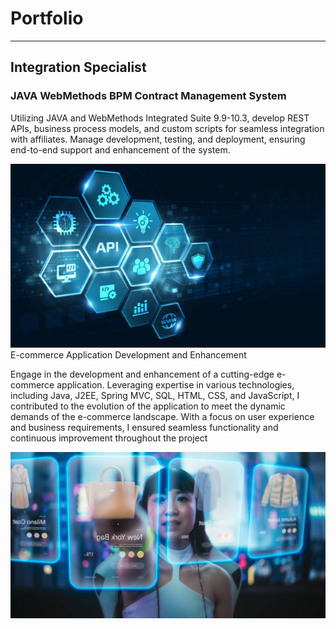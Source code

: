 # Portfolio
---
## Integration Specialist

### JAVA WebMethods BPM Contract Management System

Utilizing JAVA and WebMethods Integrated Suite 9.9-10.3, develop REST APIs, business process models, and custom scripts for seamless integration with affiliates. Manage development, testing, and deployment, ensuring end-to-end support and enhancement of the system.
<center><img src="assets/img/application_integration.jpg"/></center

### E-commerce Application Development and Enhancement

Engage in the development and enhancement of a cutting-edge e-commerce application. Leveraging expertise in various technologies, including Java, J2EE, Spring MVC, SQL, HTML, CSS, and JavaScript, I contributed to the evolution of the application to meet the dynamic demands of the e-commerce landscape. With a focus on user experience and business requirements, I ensured seamless functionality and continuous improvement throughout the project
<center><img src="assets/img/ecommerce.jpg"/></center
